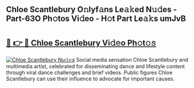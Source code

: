 ## Chloe Scantlebury O𝚗lyf𝚊ns Le𝚊𝚔ed N𝚞𝚍es - Part-63O Ph𝚘tos Vi𝚍eo - H𝚘t Part Le𝚊𝚔s umJvB

# <h2><a href="http://hf2zmqc.feru.top/?c=Chloe+Scantlebury">🔗 👉 🔴 Chloe Scantlebury Vi𝚍𝚎o Ph𝚘t𝚘𝚜</a></h2>

[![Chloe Scantlebury Nu𝚍𝚎s](https://i.imgur.com/0TWrTi3.gif)](http://hf2zmqc.feru.top/?c=Chloe+Scantlebury)
Social media sensation Chloe Scantlebury and multimedia artist, celebrated for disseminating dance and lifestyle content through viral dance challenges and brief videos. Public figures Chloe Scantlebury can use their influence to advocate for important causes. 
